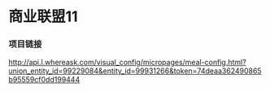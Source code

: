 # 商业联盟11

### 项目链接

http://api.l.whereask.com/visual_config/micropages/meal-config.html?union_entity_id=99229084&entity_id=99931266&token=74deaa362490865b95559cf0dd199444

